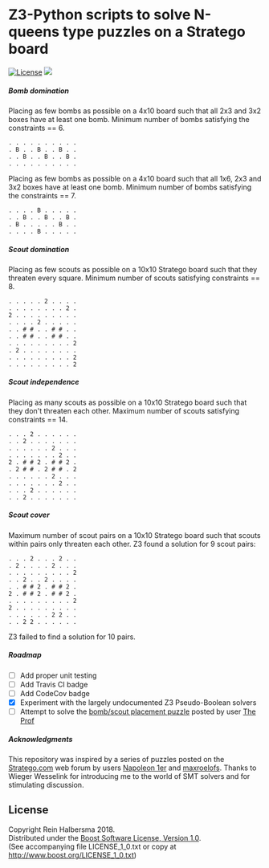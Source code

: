 Z3-Python scripts to solve N-queens type puzzles on a Stratego board
====================================================================

[![License](https://img.shields.io/badge/license-Boost-blue.svg)](https://opensource.org/licenses/BSL-1.0)
[![](https://tokei.rs/b1/github/rhalbersma/zed)](https://github.com/rhalbersma/zed)

##### Bomb domination

Placing as few bombs as possible on a 4x10 board such that all 2x3 and 3x2 boxes have at least one bomb.
Minimum number of bombs satisfying the constraints == 6.

    . . . . . . . . . .
    . B . . B . . B . .
    . . B . . B . . B .
    . . . . . . . . . .

Placing as few bombs as possible on a 4x10 board such that all 1x6, 2x3 and 3x2 boxes have at least one bomb.
Minimum number of bombs satisfying the constraints == 7.

    . . . . B . . . . .
    . . B . . B . . B .
    . B . . . . . B . .
    . . . . B . . . . .

##### Scout domination

Placing as few scouts as possible on a 10x10 Stratego board such that they threaten every square.
Minimum number of scouts satisfying constraints == 8.

    . . . . . 2 . . . .
    . . . . . . . . 2 .
    2 . . . . . . . . .
    . . . . 2 . . . . .
    . . # # . . # # . .
    . . # # . . # # . .
    . . . . . . . . . 2
    . 2 . . . . . . . .
    . . . . . . . . . 2
    . . . . . . . . . 2

##### Scout independence

Placing as many scouts as possible on a 10x10 Stratego board such that they don't threaten each other.
Maximum number of scouts satisfying constraints == 14.

    . . . 2 . . . . . .
    . . 2 . . . . . . .
    . . . . . . 2 . . .
    . . . . . . . 2 . .
    2 . # # 2 . # # 2 .
    . 2 # # . 2 # # . 2
    . . . . . . 2 . . .
    . . . . . . . 2 . .
    . . . 2 . . . . . .
    . . 2 . . . . . . .

##### Scout cover

Maximum number of scout pairs on a 10x10 Stratego board such that scouts within pairs only threaten each other.
Z3 found a solution for 9 scout pairs:

    . . . 2 . . . 2 . .
    . 2 . . . . 2 . . .
    . . . . . . . . . 2
    . . 2 . . 2 . . . .
    . . # # 2 . # # 2 .
    2 . # # 2 . # # 2 .
    . . . . . . . . . 2
    2 . . . . . . . . .
    . . . . . . 2 2 . .
    . . 2 2 . . . . . .

Z3 failed to find a solution for 10 pairs.

##### Roadmap

- [ ] Add proper unit testing
- [ ] Add Travis CI badge
- [ ] Add CodeCov badge
- [x] Experiment with the largely undocumented Z3 Pseudo-Boolean solvers
- [ ] Attempt to solve the [bomb/scout placement puzzle](http://forum.stratego.com/topic/1134-stratego-quizz-and-training-forum/?p=11671) posted by user [The Prof](http://forum.stratego.com/user/572-the-prof/)

##### Acknowledgments

This repository was inspired by a series of puzzles posted on the [Stratego.com](http://forum.stratego.com/topic/1134-stratego-quizz-and-training-forum/) web forum by users [Napoleon 1er](http://forum.stratego.com/user/791-napoleon-1er/) and [maxroelofs](http://forum.stratego.com/user/489-maxroelofs/). Thanks to Wieger Wesselink for introducing me to the world of SMT solvers and for stimulating discussion.

License
-------

Copyright Rein Halbersma 2018.  
Distributed under the [Boost Software License, Version 1.0](http://www.boost.org/users/license.html).  
(See accompanying file LICENSE_1_0.txt or copy at http://www.boost.org/LICENSE_1_0.txt)
